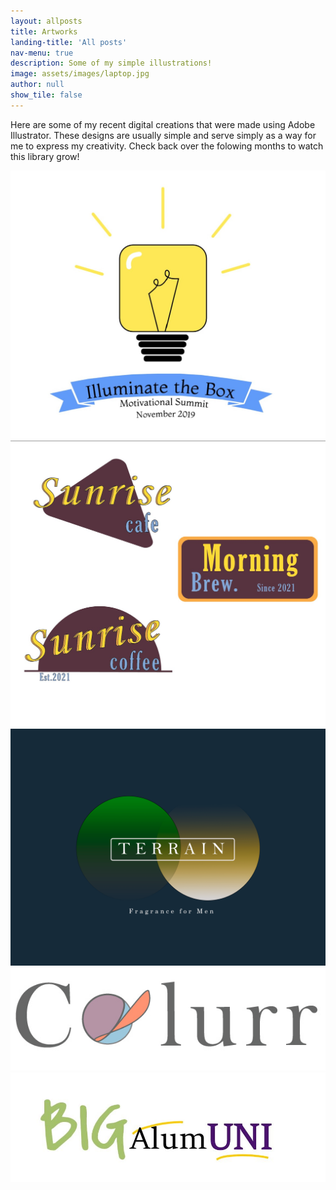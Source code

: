```yaml
---
layout: allposts
title: Artworks
landing-title: 'All posts'
nav-menu: true
description: Some of my simple illustrations!
image: assets/images/laptop.jpg
author: null
show_tile: false
---
```


<!-- Main -->
<div id="main" class="alt">
 <!-- One -->
    <section id="one">
	  <div class="inner">

<!--Content-->
      
<p> Here are some of my recent digital creations that were made using Adobe Illustrator. 
These designs are usually simple and serve simply as a way for me to express my creativity.
Check back over the folowing months to watch this library grow! </p>

<!-- plain gallary -->
<div class="box alt">
        <div class="row 50% uniform">
          <div class="4u"><span class="image fit"><img src="assets/images/ILB.jpg" alt="" /></span></div>
          <div class="4u"><span class="image fit"><img src="assets/images/Coffe.jpg" alt="Coffee shop logos" /></span></div>
          <div class="4u"><span class="image fit"><img src="assets/images/Terrain.png" alt="Fragrance logos" /></span></div>
           <div class="4u"><span class="image fit"><img src="assets/images/Col.jpg" alt="humanoied basball" /></span></div>
           <div class="4u$"><span class="image fit"><img src="assets/images/BigAlumcopy.jpg" alt="" /></span></div>
         
         
</div>
</div>

</div>